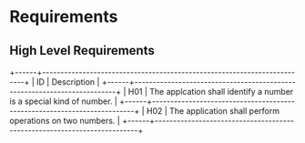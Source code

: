# Requirements

## High Level Requirements

+------+-------------------------------------------------------------------------+
| ID   | Description                                                             |
+------+-------------------------------------------------------------------------+
| H01  | The applcation shall identify a number is a special kind of number.     |
+------+-------------------------------------------------------------------------+
| H02  | The application shall perform operations on two numbers.                |
+------+-------------------------------------------------------------------------+
